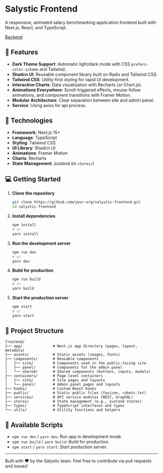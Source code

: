 # Salystic Frontend

A responsive, animated salary benchmarking application frontend built with Next.js, React, and TypeScript.

[Backend](https://github.com/eminsonlu/salystic)

## 🚀 Features

- **Dark Theme Support**: Automatic light/dark mode with CSS `prefers-color-scheme` and Tailwind.
- **Shadcn UI**: Reusable component library built on Radix and Tailwind CSS.
- **Tailwind CSS**: Utility-first styling for rapid UI development.
- **Interactive Charts**: Data visualization with Recharts (or Chart.js).
- **Animations Everywhere**: Scroll-triggered effects, mouse-follow animations, and component transitions with Framer Motion.
- **Modular Architecture**: Clear separation between site and admin panel.
- **Service**: Using axios for api process.

## 🧰 Technologies

- **Framework**: Next.js 15+
- **Language**: TypeScript
- **Styling**: Tailwind CSS
- **UI Library**: Shadcn UI
- **Animations**: Framer Motion
- **Charts**: Recharts
- **State Management**: zustand (in `stores/`)

## 💻 Getting Started

1. **Clone the repository**
   ```bash
   git clone https://github.com/your-org/salystic-frontend.git
   cd salystic-frontend
   ```

2. **Install dependencies**
   ```bash
   npm install
   # or
   yarn install
   ```

3. **Run the development server**
   ```bash
   npm run dev
   # or
   yarn dev
   ```

4. **Build for production**
   ```bash
   npm run build
   # or
   yarn build
   ```

5. **Start the production server**
   ```bash
   npm start
   # or
   yarn start
   ```

## 📂 Project Structure

```
frontend/
├── app/              # Next.js app directory (pages, layout, metadata)
├── assets/           # Static assets (images, fonts)
├── components/       # Reusable components
│   ├── site/         # Components used in the public-facing site
│   ├── panel/        # Components for the admin panel
│   └── shared/       # Shared components (buttons, inputs, modals)
├── containers/       # Page-level containers
│   ├── site/         # Site pages and layouts
│   └── panel/        # Admin panel pages and layouts
├── hooks/            # Custom React hooks
├── public/           # Static public files (favicon, robots.txt)
├── services/         # API service modules (REST, GraphQL)
├── stores/           # State management (e.g., zustand stores)
├── types/            # TypeScript interfaces and types
└── utils/            # Utility functions and helpers
```

## 🔧 Available Scripts

- `npm run dev` / `yarn dev`: Run app in development mode.
- `npm run build` / `yarn build`: Build for production.
- `npm start` / `yarn start`: Start production server.

---

Built with ❤️ by the Salystic team. Feel free to contribute via pull requests and issues!
